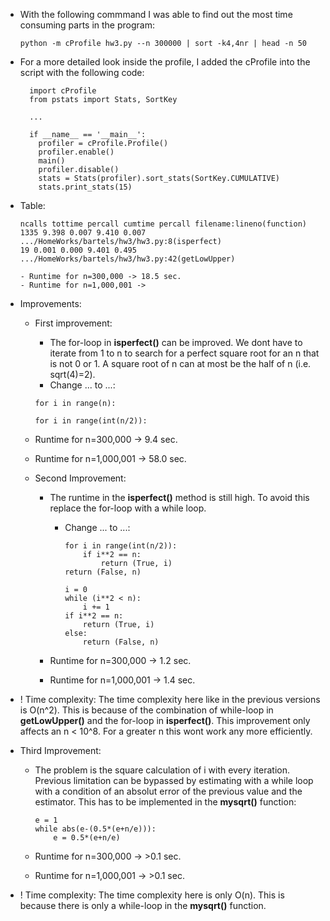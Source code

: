 - With the following commmand I was able to find out the most time consuming parts in the program:
  <br>

  ```
  python -m cProfile hw3.py --n 300000 | sort -k4,4nr | head -n 50
  ```

- For a more detailed look inside the profile, I added the cProfile into the script with the following code:

  ```
    import cProfile
    from pstats import Stats, SortKey

    ...

    if __name__ == '__main__':
      profiler = cProfile.Profile()
      profiler.enable()
      main()
      profiler.disable()
      stats = Stats(profiler).sort_stats(SortKey.CUMULATIVE)
      stats.print_stats(15)

  ```

- Table:
  <br>

  ```
  ncalls tottime percall cumtime percall filename:lineno(function)
  1335 9.398 0.007 9.410 0.007 .../HomeWorks/bartels/hw3/hw3.py:8(isperfect)
  19 0.001 0.000 9.401 0.495 .../HomeWorks/bartels/hw3/hw3.py:42(getLowUpper)
  ```

      - Runtime for n=300,000 -> 18.5 sec.
      - Runtime for n=1,000,001 ->

- Improvements:

  - First improvement:

    - The for-loop in **isperfect()** can be improved. We dont have to iterate from 1 to n to search for a perfect square root for an n that is not 0 or 1. A square root of n can at most be the half of n (i.e. sqrt(4)=2).
    - Change ... to ...:

    ```
    for i in range(n):
    ```

    ```
    for i in range(int(n/2)):
    ```

  - Runtime for n=300,000 -> 9.4 sec.
  - Runtime for n=1,000,001 -> 58.0 sec.

  - Second Improvement:

    - The runtime in the **isperfect()** method is still high. To avoid this replace the for-loop with a while loop.

      - Change ... to ...:

        ```
        for i in range(int(n/2)):
            if i**2 == n:
                return (True, i)
        return (False, n)
        ```

        ```
        i = 0
        while (i**2 < n):
            i += 1
        if i**2 == n:
            return (True, i)
        else:
            return (False, n)
        ```

    - Runtime for n=300,000 -> 1.2 sec.
    - Runtime for n=1,000,001 -> 1.4 sec.

- ! Time complexity: The time complexity here like in the previous versions is O(n^2). This is because of the combination of while-loop in **getLowUpper()** and the for-loop in **isperfect()**. This improvement only affects an n < 10^8. For a greater n this wont work any more efficiently.

- Third Improvement:

  - The problem is the square calculation of i with every iteration. Previous limitation can be bypassed by estimating with a while loop with a condition of an absolut error of the previous value and the estimator. This has to be implemented in the **mysqrt()** function:

    ```
    e = 1
    while abs(e-(0.5*(e+n/e))):
    	e = 0.5*(e+n/e)
    ```

  - Runtime for n=300,000 -> >0.1 sec.
  - Runtime for n=1,000,001 -> >0.1 sec.

- ! Time complexity: The time complexity here is only O(n). This is because there is only a while-loop in the **mysqrt()** function.
